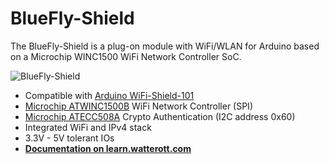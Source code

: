 # BlueFly-Shield
The BlueFly-Shield is a plug-on module with WiFi/WLAN for Arduino based on a Microchip WINC1500 WiFi Network Controller SoC.

![BlueFly-Shield](https://github.com/watterott/BlueFly-Shield/raw/master/hardware/BlueFly-Shield_v10.jpg)

* Compatible with [Arduino WiFi-Shield-101](https://www.arduino.cc/en/Main/ArduinoWiFiShield101)
* [Microchip ATWINC1500B](http://www.microchip.com/wwwproducts/en/ATWINC1500) WiFi Network Controller (SPI)
* [Microchip ATECC508A](http://www.microchip.com/wwwproducts/en/ATECC508A) Crypto Authentication (I2C address 0x60)
* Integrated WiFi and IPv4 stack
* 3.3V - 5V tolerant IOs
* **[Documentation on learn.watterott.com](http://learn.watterott.com/bluefly-shield/)**
